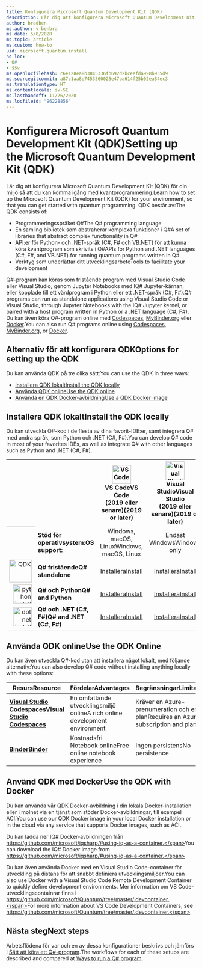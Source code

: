 ```yaml
---
title: Konfigurera Microsoft Quantum Development Kit (QDK)
description: Lär dig att konfigurera Microsoft Quantum Development Kit för olika miljöer.
author: bradben
ms.author: v-benbra
ms.date: 5/8/2020
ms.topic: article
ms.custom: how-to
uid: microsoft.quantum.install
no-loc:
- Q#
- $$v
ms.openlocfilehash: c6e128ea8b3845336fb692d2bceefda998b935d9
ms.sourcegitcommit: a87c1aa8e7453360025e47ba614f25b02ea84ec3
ms.translationtype: HT
ms.contentlocale: sv-SE
ms.lasthandoff: 11/26/2020
ms.locfileid: "96228856"
---
```

# <a name="setting-up-the-microsoft-quantum-development-kit-qdk"></a><span data-ttu-id="6c1f2-103">Konfigurera Microsoft Quantum Development Kit (QDK)</span><span class="sxs-lookup"><span data-stu-id="6c1f2-103">Setting up the Microsoft Quantum Development Kit (QDK)</span></span>

<span data-ttu-id="6c1f2-104">Lär dig att konfigurera Microsoft Quantum Development Kit (QDK) för din miljö så att du kan komma igång med kvantprogrammering.</span><span class="sxs-lookup"><span data-stu-id="6c1f2-104">Learn how to set up the Microsoft Quantum Development Kit (QDK) for your environment, so that you can get started with quantum programming.</span></span> <span data-ttu-id="6c1f2-105">QDK består av:</span><span class="sxs-lookup"><span data-stu-id="6c1f2-105">The QDK consists of:</span></span>

- <span data-ttu-id="6c1f2-106">Programmeringsspråket Q#</span><span class="sxs-lookup"><span data-stu-id="6c1f2-106">The Q# programming language</span></span>
- <span data-ttu-id="6c1f2-107">En samling bibliotek som abstraherar komplexa funktioner i Q#</span><span class="sxs-lookup"><span data-stu-id="6c1f2-107">A set of libraries that abstract complex functionality in Q#</span></span>
- <span data-ttu-id="6c1f2-108">API:er för Python- och .NET-språk (C#, F# och VB.NET) för att kunna köra kvantprogram som skrivits i Q#</span><span class="sxs-lookup"><span data-stu-id="6c1f2-108">APIs for Python and .NET languages (C#, F#, and VB.NET) for running quantum programs written in Q#</span></span>
- <span data-ttu-id="6c1f2-109">Verktyg som underlättar ditt utvecklingsarbete</span><span class="sxs-lookup"><span data-stu-id="6c1f2-109">Tools to facilitate your development</span></span>

<span data-ttu-id="6c1f2-110">Q#-program kan köras som fristående program med Visual Studio Code eller Visual Studio, genom Jupyter Notebooks med IQ# Jupyter-kärnan, eller kopplade till ett värdprogram i Python eller ett .NET-språk (C#, F#).</span><span class="sxs-lookup"><span data-stu-id="6c1f2-110">Q# programs can run as standalone applications using Visual Studio Code or Visual Studio, through Jupyter Notebooks with the IQ# Jupyter kernel, or paired with a host program written in Python or a .NET language (C#, F#).</span></span> <span data-ttu-id="6c1f2-111">Du kan även köra Q#-program online med [Codespaces](https://online.visualstudio.com/), [MyBinder.org](https://mybinder.org/) eller [Docker](#use-the-qdk-with-docker).</span><span class="sxs-lookup"><span data-stu-id="6c1f2-111">You can also run Q# programs online using [Codespaces](https://online.visualstudio.com/), [MyBinder.org](https://mybinder.org/), or [Docker](#use-the-qdk-with-docker).</span></span> 

## <a name="options-for-setting-up-the-qdk"></a><span data-ttu-id="6c1f2-112">Alternativ för att konfigurera QDK</span><span class="sxs-lookup"><span data-stu-id="6c1f2-112">Options for setting up the QDK</span></span>

<span data-ttu-id="6c1f2-113">Du kan använda QDK på tre olika sätt:</span><span class="sxs-lookup"><span data-stu-id="6c1f2-113">You can use the QDK in three ways:</span></span>

- [<span data-ttu-id="6c1f2-114">Installera QDK lokalt</span><span class="sxs-lookup"><span data-stu-id="6c1f2-114">Install the QDK locally</span></span>](#install-the-qdk-locally)
- [<span data-ttu-id="6c1f2-115">Använda QDK online</span><span class="sxs-lookup"><span data-stu-id="6c1f2-115">Use the QDK online</span></span>](#use-the-qdk-online)
- [<span data-ttu-id="6c1f2-116">Använda en QDK Docker-avbildning</span><span class="sxs-lookup"><span data-stu-id="6c1f2-116">Use a QDK Docker image</span></span>](#use-the-qdk-with-docker)

## <a name="install-the-qdk-locally"></a><span data-ttu-id="6c1f2-117">Installera QDK lokalt</span><span class="sxs-lookup"><span data-stu-id="6c1f2-117">Install the QDK locally</span></span>

<span data-ttu-id="6c1f2-118">Du kan utveckla Q#-kod i de flesta av dina favorit-IDE:er, samt integrera Q# med andra språk, som Python och .NET (C#, F#).</span><span class="sxs-lookup"><span data-stu-id="6c1f2-118">You can develop Q# code in most of your favorites IDEs, as well as integrate Q# with other languages such as Python and .NET (C#, F#).</span></span>

<table>
    <tr>
        <th width=10%>&nbsp;</th>
        <th>&nbsp;</th>
        <th align="center" width=18%><img src="~/media/vs_code.png" alt="VS Code" width="50"/><br><span data-ttu-id="6c1f2-119"><b>VS Code</span><span class="sxs-lookup"><span data-stu-id="6c1f2-119"><b>VS Code</span></span><br><span data-ttu-id="6c1f2-120">(2019 eller senare)</b></span><span class="sxs-lookup"><span data-stu-id="6c1f2-120">(2019 or later)</b></span></span></th>
        <th align="center" width=18%><img src="~/media/vs_studio.png" alt="Visual Studio" width="50"/><br><span data-ttu-id="6c1f2-121"><b>Visual Studio</span><span class="sxs-lookup"><span data-stu-id="6c1f2-121"><b>Visual Studio</span></span><br><span data-ttu-id="6c1f2-122">(2019 eller senare)</b></span><span class="sxs-lookup"><span data-stu-id="6c1f2-122">(2019 or later)</b></span></span></th>
        <th align="center" width=18%><img src="~/media/jupyter-wht.png" alt="jupyter install" width="65"/><br><span data-ttu-id="6c1f2-123"><b>Jupyter Notebook</b></span><span class="sxs-lookup"><span data-stu-id="6c1f2-123"><b>Jupyter Notebooks</b></span></span></th>
        <th align="center" width=18%><img src="~/media/blank.png" alt="blank spacer" width="65"/><br><span data-ttu-id="6c1f2-124"><b>Kommandorad</b></span><span class="sxs-lookup"><span data-stu-id="6c1f2-124"><b>Command line</b></span></span></th>
    </tr>
    <tr>
        <th>&nbsp;</th>
        <td align="left"><span data-ttu-id="6c1f2-125"><b>Stöd för operativsystem:</b></span><span class="sxs-lookup"><span data-stu-id="6c1f2-125"><b>OS support:</b></span></span></td>
        <td align="center"><span data-ttu-id="6c1f2-126">Windows, macOS, Linux</span><span class="sxs-lookup"><span data-stu-id="6c1f2-126">Windows, macOS, Linux</span></span></td>
        <td align="center"><span data-ttu-id="6c1f2-127">Endast Windows</span><span class="sxs-lookup"><span data-stu-id="6c1f2-127">Windows only</span></span></td>
        <td align="center"><span data-ttu-id="6c1f2-128">Windows, macOS, Linux</span><span class="sxs-lookup"><span data-stu-id="6c1f2-128">Windows, macOS, Linux</span></span></td>
        <td align="center"><span data-ttu-id="6c1f2-129">Windows, macOS, Linux</span><span class="sxs-lookup"><span data-stu-id="6c1f2-129">Windows, macOS, Linux</span></span></td>
    </tr>
    <tr>
        <td align="right"><img src="~/media/quantum-wht.png" alt="QDK" width="60"/></td>
        <td align="left"><span data-ttu-id="6c1f2-130"><b>Q# fristående</b></span><span class="sxs-lookup"><span data-stu-id="6c1f2-130"><b>Q# standalone</b></span></span></td>
        <td align="center"><span data-ttu-id="6c1f2-131"><a href="xref:microsoft.quantum.install.standalone">Installera</a></span><span class="sxs-lookup"><span data-stu-id="6c1f2-131"><a href="xref:microsoft.quantum.install.standalone">Install</a></span></span></td>
        <td align="center"><span data-ttu-id="6c1f2-132"><a href="xref:microsoft.quantum.install.standalone">Installera</a></span><span class="sxs-lookup"><span data-stu-id="6c1f2-132"><a href="xref:microsoft.quantum.install.standalone">Install</a></span></span></td>
        <td align="center"><span data-ttu-id="6c1f2-133"><a href="xref:microsoft.quantum.install.jupyter">Installera</a></span><span class="sxs-lookup"><span data-stu-id="6c1f2-133"><a href="xref:microsoft.quantum.install.jupyter">Install</a></span></span></td>
        <td align="center"><span data-ttu-id="6c1f2-134"><a href="xref:microsoft.quantum.install.standalone">Installera</a></span><span class="sxs-lookup"><span data-stu-id="6c1f2-134"><a href="xref:microsoft.quantum.install.standalone">Install</a></span></span></td>
    </tr>
    <tr>
        <td align="right"><img src="~/media/python.png" alt="python install" width="50"/></td>
        <td align="left"><span data-ttu-id="6c1f2-135"><b>Q# och Python</b></span><span class="sxs-lookup"><span data-stu-id="6c1f2-135"><b>Q# and Python</b></span></span></td>
        <td align="center"><span data-ttu-id="6c1f2-136"><a href="xref:microsoft.quantum.install.python">Installera</a></span><span class="sxs-lookup"><span data-stu-id="6c1f2-136"><a href="xref:microsoft.quantum.install.python">Install</a></span></span></td>
        <td align="center"><span data-ttu-id="6c1f2-137"><a href="xref:microsoft.quantum.install.python">Installera</a></span><span class="sxs-lookup"><span data-stu-id="6c1f2-137"><a href="xref:microsoft.quantum.install.python">Install</a></span></span></td>
        <td align="center"><span data-ttu-id="6c1f2-138"><a href="xref:microsoft.quantum.install.python">Installera</a></span><span class="sxs-lookup"><span data-stu-id="6c1f2-138"><a href="xref:microsoft.quantum.install.python">Install</a></span></span></td>
        <td align="center"><span data-ttu-id="6c1f2-139"><a href="xref:microsoft.quantum.install.python">Installera</a></span><span class="sxs-lookup"><span data-stu-id="6c1f2-139"><a href="xref:microsoft.quantum.install.python">Install</a></span></span></td>
    </tr>
    <tr>
        <td align="right"><img src="~/media/dot_net.png" alt="dotnet install" width="50"/></td>
        <td align="left"><span data-ttu-id="6c1f2-140"><b>Q# och .NET (C#, F#)</b></span><span class="sxs-lookup"><span data-stu-id="6c1f2-140"><b>Q# and .NET (C#, F#)</b></span></span></td> 
        <td align="center"><span data-ttu-id="6c1f2-141"><a href="xref:microsoft.quantum.install.cs">Installera</a></span><span class="sxs-lookup"><span data-stu-id="6c1f2-141"><a href="xref:microsoft.quantum.install.cs">Install</a></span></span></td>
        <td align="center"><span data-ttu-id="6c1f2-142"><a href="xref:microsoft.quantum.install.cs">Installera</a></span><span class="sxs-lookup"><span data-stu-id="6c1f2-142"><a href="xref:microsoft.quantum.install.cs">Install</a></span></span></td>
        <td align="center"><span data-ttu-id="6c1f2-143">&#10006;</span><span class="sxs-lookup"><span data-stu-id="6c1f2-143">&#10006;</span></span></td>
        <td align="center"><span data-ttu-id="6c1f2-144"><a href="xref:microsoft.quantum.install.cs">Installera</a></span><span class="sxs-lookup"><span data-stu-id="6c1f2-144"><a href="xref:microsoft.quantum.install.cs">Install</a></span></span></td>
   </tr>
</table>

## <a name="use-the-qdk-online"></a><span data-ttu-id="6c1f2-145">Använda QDK online</span><span class="sxs-lookup"><span data-stu-id="6c1f2-145">Use the QDK Online</span></span>

<span data-ttu-id="6c1f2-146">Du kan även utveckla Q#-kod utan att installera något lokalt, med följande alternativ:</span><span class="sxs-lookup"><span data-stu-id="6c1f2-146">You can also develop Q# code without installing anything locally with these options:</span></span>

|<span data-ttu-id="6c1f2-147">Resurs</span><span class="sxs-lookup"><span data-stu-id="6c1f2-147">Resource</span></span>|<span data-ttu-id="6c1f2-148">Fördelar</span><span class="sxs-lookup"><span data-stu-id="6c1f2-148">Advantages</span></span>|<span data-ttu-id="6c1f2-149">Begränsningar</span><span class="sxs-lookup"><span data-stu-id="6c1f2-149">Limitations</span></span>|
|---|---|---|
|[<span data-ttu-id="6c1f2-150">**Visual Studio Codespaces**</span><span class="sxs-lookup"><span data-stu-id="6c1f2-150">**Visual Studio Codespaces**</span></span>](xref:microsoft.quantum.install.standalone)|<span data-ttu-id="6c1f2-151">En omfattande utvecklingsmiljö online</span><span class="sxs-lookup"><span data-stu-id="6c1f2-151">A rich online development environment</span></span>  |<span data-ttu-id="6c1f2-152">Kräver en Azure-prenumeration och en plan</span><span class="sxs-lookup"><span data-stu-id="6c1f2-152">Requires an Azure subscription and plan</span></span> |
|[<span data-ttu-id="6c1f2-153">**Binder**</span><span class="sxs-lookup"><span data-stu-id="6c1f2-153">**Binder**</span></span>](xref:microsoft.quantum.install.binder) | <span data-ttu-id="6c1f2-154">Kostnadsfri Notebook online</span><span class="sxs-lookup"><span data-stu-id="6c1f2-154">Free online notebook experience</span></span> |<span data-ttu-id="6c1f2-155">Ingen persistens</span><span class="sxs-lookup"><span data-stu-id="6c1f2-155">No persistence</span></span> |

## <a name="use-the-qdk-with-docker"></a><span data-ttu-id="6c1f2-156">Använd QDK med Docker</span><span class="sxs-lookup"><span data-stu-id="6c1f2-156">Use the QDK with Docker</span></span>

<span data-ttu-id="6c1f2-157">Du kan använda vår QDK Docker-avbildning i din lokala Docker-installation eller i molnet via en tjänst som stöder Docker-avbildningar, till exempel ACI.</span><span class="sxs-lookup"><span data-stu-id="6c1f2-157">You can use our QDK Docker image in your local Docker installation or in the cloud via any service that supports Docker images, such as ACI.</span></span>

<span data-ttu-id="6c1f2-158">Du kan ladda ner IQ# Docker-avbildningen från https://github.com/microsoft/iqsharp/#using-iq-as-a-container.</span><span class="sxs-lookup"><span data-stu-id="6c1f2-158">You can download the IQ# Docker image from https://github.com/microsoft/iqsharp/#using-iq-as-a-container.</span></span> 

<span data-ttu-id="6c1f2-159">Du kan även använda Docker med en Visual Studio Code-container för utveckling på distans för att snabbt definiera utvecklingsmiljöer.</span><span class="sxs-lookup"><span data-stu-id="6c1f2-159">You can also use Docker with a Visual Studio Code Remote Development Container to quickly define development environments.</span></span> <span data-ttu-id="6c1f2-160">Mer information om VS Code-utvecklingscontainrar finns i https://github.com/microsoft/Quantum/tree/master/.devcontainer.</span><span class="sxs-lookup"><span data-stu-id="6c1f2-160">For more information about VS Code Development Containers, see https://github.com/microsoft/Quantum/tree/master/.devcontainer.</span></span>

## <a name="next-steps"></a><span data-ttu-id="6c1f2-161">Nästa steg</span><span class="sxs-lookup"><span data-stu-id="6c1f2-161">Next steps</span></span>

<span data-ttu-id="6c1f2-162">Arbetsflödena för var och en av dessa konfigurationer beskrivs och jämförs i [Sätt att köra ett Q#-program](xref:microsoft.quantum.guide.host-programs).</span><span class="sxs-lookup"><span data-stu-id="6c1f2-162">The workflows for each of these setups are described and compared at [Ways to run a Q# program](xref:microsoft.quantum.guide.host-programs).</span></span>
